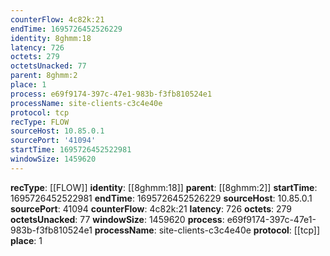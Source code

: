 ```yaml
---
counterFlow: 4c82k:21
endTime: 1695726452526229
identity: 8ghmm:18
latency: 726
octets: 279
octetsUnacked: 77
parent: 8ghmm:2
place: 1
process: e69f9174-397c-47e1-983b-f3fb810524e1
processName: site-clients-c3c4e40e
protocol: tcp
recType: FLOW
sourceHost: 10.85.0.1
sourcePort: '41094'
startTime: 1695726452522981
windowSize: 1459620
---
```

**recType**: [[FLOW]]
**identity**: [[8ghmm:18]]
**parent**: [[8ghmm:2]]
**startTime**: 1695726452522981
**endTime**: 1695726452526229
**sourceHost**: 10.85.0.1
**sourcePort**: 41094
**counterFlow**: 4c82k:21
**latency**: 726
**octets**: 279
**octetsUnacked**: 77
**windowSize**: 1459620
**process**: e69f9174-397c-47e1-983b-f3fb810524e1
**processName**: site-clients-c3c4e40e
**protocol**: [[tcp]]
**place**: 1